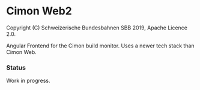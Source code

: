 # Cimon Web2
Copyright (C) Schweizerische Bundesbahnen SBB 2019, Apache Licence 2.0.

Angular Frontend for the Cimon build monitor. Uses a newer tech stack than Cimon Web.

### Status
Work in progress.
